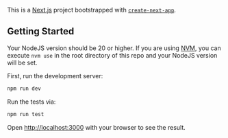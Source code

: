 This is a [Next.js](https://nextjs.org/) project bootstrapped with [`create-next-app`](https://github.com/vercel/next.js/tree/canary/packages/create-next-app).

## Getting Started

Your NodeJS version should be 20 or higher. If you are using [NVM](https://github.com/nvm-sh/nvm), you can execute `nvm use` in the root directory of this repo and your NodeJS version will be set.

First, run the development server:

```bash
npm run dev
```

Run the tests via:

```bash
npm run test
```

Open [http://localhost:3000](http://localhost:3000) with your browser to see the result.
